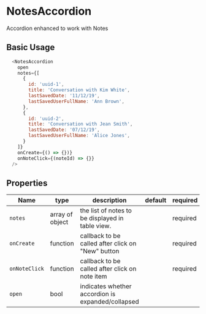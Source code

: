 # NotesAccordion

Accordion enhanced to work with Notes

## Basic Usage

```js
  <NotesAccordion
    open
    notes={[
      {
        id: 'uuid-1',
        title: 'Conversation with Kim White',
        lastSavedDate: '11/12/19',
        lastSavedUserFullName: 'Ann Brown',
      },
      {
        id: 'uuid-2',
        title: 'Conversation with Jean Smith',
        lastSavedDate: '07/12/19',
        lastSavedUserFullName: 'Alice Jones',
      }
    ]}
    onCreate={() => {})}
    onNoteClick={(noteId) => {}}
  />
```

## Properties

Name | type | description | default | required
--- | --- | --- | --- | ---
`notes` | array of object | the list of notes to be displayed in table view. | | required
`onCreate` | function | callback to be called after click on "New" button | | required
`onNoteClick` | function | callback to be called after click on note item | | required
`open` | bool | indicates  whether accordion is expanded/collapsed |  |
